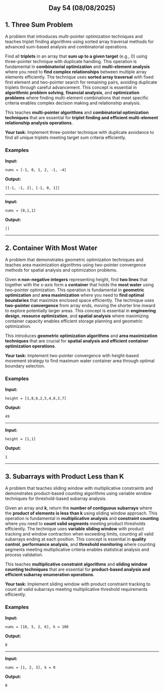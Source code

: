<h2 align="center">Day 54 (08/08/2025)</h2>

## 1. Three Sum Problem
A problem that introduces multi-pointer optimization techniques and teaches triplet finding algorithms using sorted array traversal methods for advanced sum-based analysis and combinatorial operations.

Find all **triplets** in an array that **sum up to a given target** (e.g., 0) using three-pointer technique with duplicate handling. This operation is fundamental in **combinatorial optimization** and **multi-element analysis** where you need to **find complex relationships** between multiple array elements efficiently. The technique uses **sorted array traversal** with fixed first element and two-pointer search for remaining pairs, avoiding duplicate triplets through careful advancement. This concept is essential in **algorithmic problem solving**, **financial analysis**, and **optimization problems** where finding multi-element combinations that meet specific criteria enables complex decision making and relationship analysis.

This teaches **multi-pointer algorithms** and **combinatorial optimization techniques** that are essential for **triplet finding and efficient multi-element relationship analysis operations**.

**Your task:** Implement three-pointer technique with duplicate avoidance to find all unique triplets meeting target sum criteria efficiently.

### Examples

**Input:**
```
nums = [-1, 0, 1, 2, -1, -4]
```
**Output:**
```
[[-1, -1, 2], [-1, 0, 1]]
```

---

**Input:**
```
nums = [0,1,1]
```
**Output:**
```
[]
```

---

## 2. Container With Most Water
A problem that demonstrates geometric optimization techniques and teaches area maximization algorithms using two-pointer convergence methods for spatial analysis and optimization problems.

Given **n non-negative integers** representing height, find **two lines** that together with the x-axis form a **container** that holds the **most water** using two-pointer optimization. This operation is fundamental in **geometric optimization** and **area maximization** where you need to **find optimal boundaries** that maximize enclosed space efficiently. The technique uses **two-pointer convergence** from array ends, moving the shorter line inward to explore potentially larger areas. This concept is essential in **engineering design**, **resource optimization**, and **spatial analysis** where maximizing container capacity enables efficient storage planning and geometric optimization.

This introduces **geometric optimization algorithms** and **area maximization techniques** that are crucial for **spatial analysis and efficient container optimization operations**.

**Your task:** Implement two-pointer convergence with height-based movement strategy to find maximum water container area through optimal boundary selection.

### Examples

**Input:**
```
height = [1,8,6,2,5,4,8,3,7]
```
**Output:**
```
49
```

---

**Input:**
```
height = [1,1]
```
**Output:**
```
1
```

---

## 3. Subarrays with Product Less than K
A problem that teaches sliding window with multiplicative constraints and demonstrates product-based counting algorithms using variable window techniques for threshold-based subarray analysis.

Given an array and **k**, return the **number of contiguous subarrays** where the **product of elements is less than k** using sliding window approach. This operation is fundamental in **multiplicative analysis** and **constraint counting** where you need to **count valid segments** meeting product thresholds efficiently. The technique uses **variable sliding window** with product tracking and window contraction when exceeding limits, counting all valid subarrays ending at each position. This concept is essential in **quality control**, **performance analysis**, and **threshold monitoring** where counting segments meeting multiplicative criteria enables statistical analysis and process validation.

This teaches **multiplicative constraint algorithms** and **sliding window counting techniques** that are essential for **product-based analysis and efficient subarray enumeration operations**.

**Your task:** Implement sliding window with product constraint tracking to count all valid subarrays meeting multiplicative threshold requirements efficiently.

### Examples

**Input:**
```
nums = [10, 5, 2, 6], k = 100
```
**Output:**
```
8
```

---

**Input:**
```
nums = [1, 2, 3], k = 0
```
**Output:**
```
0
```
